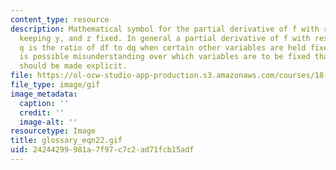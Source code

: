 ```yaml
---
content_type: resource
description: Mathematical symbol for the partial derivative of f with respect to x,
  keeping y, and z fixed. In general a partial derivative of f with respect to a variable
  q is the ratio of df to dq when certain other variables are held fixed. Where there
  is possible misunderstanding over which variables are to be fixed that information
  should be made explicit.
file: https://ol-ocw-studio-app-production.s3.amazonaws.com/courses/18-013a-calculus-with-applications-spring-2005/24244299981a7f97c7c2ad71fcb15adf_glossary_eqn22.gif
file_type: image/gif
image_metadata:
  caption: ''
  credit: ''
  image-alt: ''
resourcetype: Image
title: glossary_eqn22.gif
uid: 24244299-981a-7f97-c7c2-ad71fcb15adf
---
```


